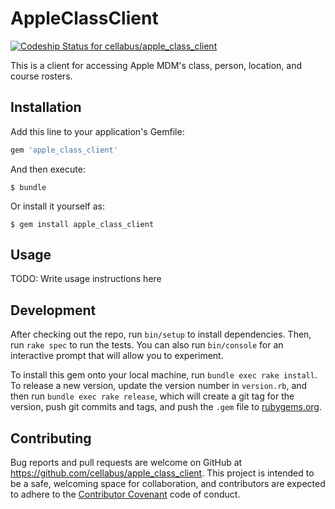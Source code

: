 # AppleClassClient

[ ![Codeship Status for cellabus/apple_class_client](https://codeship.com/projects/9c364080-fd10-0133-688f-7e176884dbc2/status?branch=master)](https://codeship.com/projects/152119)

This is a client for accessing Apple MDM's class, person, location, and course rosters.

## Installation

Add this line to your application's Gemfile:

```ruby
gem 'apple_class_client'
```

And then execute:

    $ bundle

Or install it yourself as:

    $ gem install apple_class_client

## Usage

TODO: Write usage instructions here

## Development

After checking out the repo, run `bin/setup` to install dependencies. Then, run `rake spec` to run the tests. You can also run `bin/console` for an interactive prompt that will allow you to experiment.

To install this gem onto your local machine, run `bundle exec rake install`. To release a new version, update the version number in `version.rb`, and then run `bundle exec rake release`, which will create a git tag for the version, push git commits and tags, and push the `.gem` file to [rubygems.org](https://rubygems.org).

## Contributing

Bug reports and pull requests are welcome on GitHub at https://github.com/cellabus/apple_class_client. This project is intended to be a safe, welcoming space for collaboration, and contributors are expected to adhere to the [Contributor Covenant](http://contributor-covenant.org) code of conduct.
